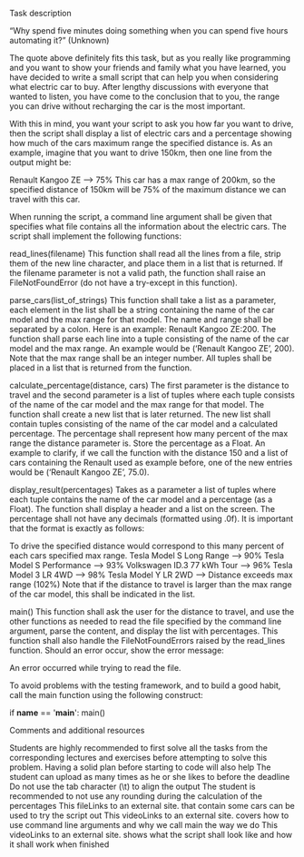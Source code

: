 Task description

 

“Why spend five minutes doing something when you can spend five hours automating it?” (Unknown)

 

The quote above definitely fits this task, but as you really like programming and you want to show your friends and family what you have learned, you have decided to write a small script that can help you when considering what electric car to buy. After lengthy discussions with everyone that wanted to listen, you have come to the conclusion that to you, the range you can drive without recharging the car is the most important.

 With this in mind, you want your script to ask you how far you want to drive, then the script shall display a list of electric cars and a percentage showing how much of the cars maximum range the specified distance is. As an example, imagine that you want to drive 150km, then one line from the output might be:

Renault Kangoo ZE                    -->  75%
This car has a max range of 200km, so the specified distance of 150km will be 75% of the maximum distance we can travel with this car.

When running the script, a command line argument shall be given that specifies what file contains all the information about the electric cars. The script shall implement the following functions:

 read_lines(filename)
This function shall read all the lines from a file, strip them of the new line character, and place them in a list that is returned. If the filename parameter is not a valid path, the function shall raise an FileNotFoundError (do not have a try-except in this function).

parse_cars(list_of_strings)
This function shall take a list as a parameter, each element in the list shall be a string containing the name of the car model and the max range for that model. The name and range shall be separated by a colon. Here is an example: Renault Kangoo ZE:200. The function shall parse each line into a tuple consisting of the name of the car model and the max range. An example would be (‘Renault Kangoo ZE’, 200). Note that the max range shall be an integer number. All tuples shall be placed in a list that is returned from the function.

calculate_percentage(distance, cars)
The first parameter is the distance to travel and the second parameter is a list of tuples where each tuple consists of the name of the car model and the max range for that model. The function shall create a new list that is later returned. The new list shall contain tuples consisting of the name of the car model and a calculated percentage. The percentage shall represent how many percent of the max range the distance parameter is. Store the percentage as a Float. An example to clarify, if we call the function with the distance 150 and a list of cars containing the Renault used as example before, one of the new entries would be (‘Renault Kangoo ZE’, 75.0).

display_result(percentages)
Takes as a parameter a list of tuples where each tuple contains the name of the car model and a percentage (as a Float). The function shall display a header and a list on the screen. The percentage shall not have any decimals (formatted using .0f). It is important that the format is exactly as follows:

To drive the specified distance would correspond to this many
percent of each cars specified max range.
Tesla Model S Long Range             -->  90%
Tesla Model S Performance            -->  93%
Volkswagen ID.3 77 kWh Tour          -->  96%
Tesla Model 3 LR 4WD                 -->  98%
Tesla Model Y LR 2WD                 -->  Distance exceeds max range (102%)
Note that if the distance to travel is larger than the max range of the car model, this shall be indicated in the list.

main()
This function shall ask the user for the distance to travel, and use the other functions as needed to read the file specified by the command line argument, parse the content, and display the list with percentages. This function shall also handle the FileNotFoundErrors raised by the read_lines function. Should an error occur, show the error message:

An error occurred while trying to read the file.
 

To avoid problems with the testing framework, and to build a good habit, call the main function using the following construct:

if __name__ == '__main__':
    main()
 

Comments and additional resources   

Students are highly recommended to first solve all the tasks from the corresponding lectures and exercises before attempting to solve this problem. Having a solid plan before starting to code will also help
The student can upload as many times as he or she likes to before the deadline
Do not use the tab character (\t) to align the output
The student is recommended to not use any rounding during the calculation of the percentages
This fileLinks to an external site. that contain some cars can be used to try the script out
This videoLinks to an external site. covers how to use command line arguments and why we call main the way we do
This videoLinks to an external site. shows what the script shall look like and how it shall work when finished
